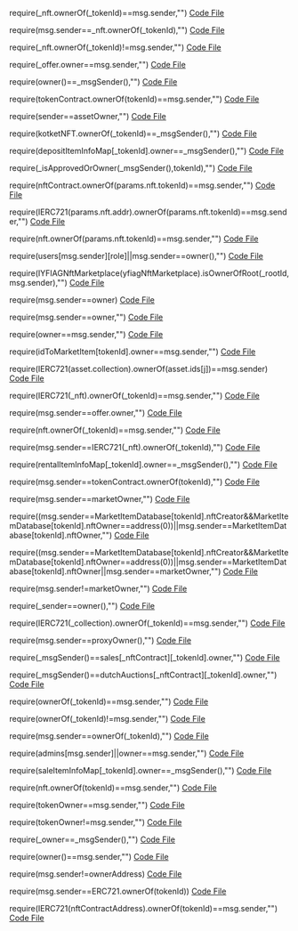 require(_nft.ownerOf(_tokenId)==msg.sender,"")
[Code File](../../contracts/mainnet/c7/C7ddD330A9aE4870d4100363846fE84b40d01e37_NFTMarketplace.sol#L146)

require(msg.sender==_nft.ownerOf(_tokenId),"")
[Code File](../../contracts/mainnet/c7/C7ddD330A9aE4870d4100363846fE84b40d01e37_NFTMarketplace.sol#L226)

require(_nft.ownerOf(_tokenId)!=msg.sender,"")
[Code File](../../contracts/mainnet/c7/C7ddD330A9aE4870d4100363846fE84b40d01e37_NFTMarketplace.sol#L270)

require(_offer.owner==msg.sender,"")
[Code File](../../contracts/mainnet/c7/C7ddD330A9aE4870d4100363846fE84b40d01e37_NFTMarketplace.sol#L341)

require(owner()==_msgSender(),"")
[Code File](../../contracts/mainnet/c7/C7ddD330A9aE4870d4100363846fE84b40d01e37_NFTMarketplace.sol#L592)

require(tokenContract.ownerOf(tokenId)==msg.sender,"")
[Code File](../../contracts/mainnet/74/74a165e5c6548a0acdaf41cb14b87f8873767724_DreamMarketplace.sol#L314)

require(sender==assetOwner,"")
[Code File](../../contracts/mainnet/4c/4c384b89d830acbe01b86f681ebd5799768049d6_NFTMarketplace.sol#L247)

require(kotketNFT.ownerOf(_tokenId)==_msgSender(),"")
[Code File](../../contracts/mainnet/66/66cBDbEbD5939ea74781Fe7Fe24a5EB3d346AD6C_EKotketNFTPlatformRenting.sol#L66)

require(depositItemInfoMap[_tokenId].owner==_msgSender(),"")
[Code File](../../contracts/mainnet/66/66cBDbEbD5939ea74781Fe7Fe24a5EB3d346AD6C_EKotketNFTPlatformRenting.sol#L80)

require(_isApprovedOrOwner(_msgSender(),tokenId),"")
[Code File](../../contracts/mainnet/ea/EA1Ab2B141cd28A86531Ae256EA95580cC5A469e_NFTMarketplaceMain.sol#L1265)

require(nftContract.ownerOf(params.nft.tokenId)==msg.sender,"")
[Code File](../../contracts/mainnet/61/611F183e3Bf5bAb879F9182d290eA3d6b1d36cB5_LoveNFTMarketplace.sol#L227)

require(IERC721(params.nft.addr).ownerOf(params.nft.tokenId)==msg.sender,"")
[Code File](../../contracts/mainnet/61/611F183e3Bf5bAb879F9182d290eA3d6b1d36cB5_LoveNFTMarketplace.sol#L370)

require(nft.ownerOf(params.nft.tokenId)==msg.sender,"")
[Code File](../../contracts/mainnet/61/611F183e3Bf5bAb879F9182d290eA3d6b1d36cB5_LoveNFTMarketplace.sol#L405)

require(users[msg.sender][role]||msg.sender==owner(),"")
[Code File](../../contracts/mainnet/61/611F183e3Bf5bAb879F9182d290eA3d6b1d36cB5_LoveNFTMarketplace.sol#L1249)

require(IYFIAGNftMarketplace(yfiagNftMarketplace).isOwnerOfRoot(_rootId,msg.sender),"")
[Code File](../../contracts/mainnet/4f/4FC740E85B8CE94ac5793540A3476e4A164eE691_YFIAGLaunchPad.sol#L630)

require(msg.sender==owner)
[Code File](../../contracts/mainnet/9a/9a4aeB1e97f25A29afE8C954bFb08f098E510889_NFTMarketplace.sol#L55)

require(msg.sender==owner,"")
[Code File](../../contracts/mainnet/df/dfce2ce8742929275c7dad33be711f4cc0efad58_IndigenaNFTMarketplace.sol#L1368)

require(owner==msg.sender,"")
[Code File](../../contracts/mainnet/e6/e6d721ae851e90c2870df2d4526faae5c5cd2405_NFTMarketplace.sol#L1198)

require(idToMarketItem[tokenId].owner==msg.sender,"")
[Code File](../../contracts/mainnet/e6/e6d721ae851e90c2870df2d4526faae5c5cd2405_NFTMarketplace.sol#L1245)

require(IERC721(asset.collection).ownerOf(asset.ids[j])==msg.sender)
[Code File](../../contracts/mainnet/19/193d0F85AC3016f3d6438947D32a291335258891_NftMarketplace.sol#L62)

require(IERC721(_nft).ownerOf(_tokenId)==msg.sender,"")
[Code File](../../contracts/mainnet/2a/2a5375d4a764306abbfeb0264836310fb6b58049_BharatNFTMarketplace.sol#L809)

require(msg.sender==offer.owner,"")
[Code File](../../contracts/mainnet/2a/2a5375d4a764306abbfeb0264836310fb6b58049_BharatNFTMarketplace.sol#L814)

require(nft.ownerOf(_tokenId)==msg.sender,"")
[Code File](../../contracts/mainnet/2a/2a5375d4a764306abbfeb0264836310fb6b58049_BharatNFTMarketplace.sol#L896)

require(msg.sender==IERC721(_nft).ownerOf(_tokenId),"")
[Code File](../../contracts/mainnet/2a/2a5375d4a764306abbfeb0264836310fb6b58049_BharatNFTMarketplace.sol#L994)

require(rentalItemInfoMap[_tokenId].owner==_msgSender(),"")
[Code File](../../contracts/mainnet/6e/6E2AD06A5B22c91daCedC9F6A9F33aC02Edcba70_EKotketNFTRentalMarket.sol#L113)

require(msg.sender==tokenContract.ownerOf(tokenId),"")
[Code File](../../contracts/mainnet/e0/E04b882684CECe7511b9cb1f88Ac07aCdfc0FAEB_NFTMarketplace.sol#L82)

require(msg.sender==marketOwner,"")
[Code File](../../contracts/mainnet/d6/d63b49eb1AfD14C0eD636AC58805a39A29b3B1C4_NFTMarketplace.sol#L457)

require((msg.sender==MarketItemDatabase[tokenId].nftCreator&&MarketItemDatabase[tokenId].nftOwner==address(0))||msg.sender==MarketItemDatabase[tokenId].nftOwner,"")
[Code File](../../contracts/mainnet/d6/d63b49eb1AfD14C0eD636AC58805a39A29b3B1C4_NFTMarketplace.sol#L477)

require((msg.sender==MarketItemDatabase[tokenId].nftCreator&&MarketItemDatabase[tokenId].nftOwner==address(0))||msg.sender==MarketItemDatabase[tokenId].nftOwner||msg.sender==marketOwner,"")
[Code File](../../contracts/mainnet/d6/d63b49eb1AfD14C0eD636AC58805a39A29b3B1C4_NFTMarketplace.sol#L484)

require(msg.sender!=marketOwner,"")
[Code File](../../contracts/mainnet/d6/d63b49eb1AfD14C0eD636AC58805a39A29b3B1C4_NFTMarketplace.sol#L496)

require(_sender==owner(),"")
[Code File](../../contracts/mainnet/f5/f577959c9071751599b4596c299168d576a55428_NFTMarketplace.sol#L3333)

require(IERC721(_collection).ownerOf(_tokenId)==msg.sender,"")
[Code File](../../contracts/mainnet/94/948B0DEA9Af7d78C29335f0E47BAa4799F643EBC_NFTMarketplace.sol#L1714)

require(msg.sender==proxyOwner(),"")
[Code File](../../contracts/mainnet/43/438AbFE329C0F38c02C971B8d34307beB06aD778_IndigenaNFTMarketplace.sol#L103)

require(_msgSender()==sales[_nftContract][_tokenId].owner,"")
[Code File](../../contracts/mainnet/43/4381D8191bE655C7FDaC93a741A06b8a972B47Dd_VinciNFTMarketplace.sol#L495)

require(_msgSender()==dutchAuctions[_nftContract][_tokenId].owner,"")
[Code File](../../contracts/mainnet/43/4381D8191bE655C7FDaC93a741A06b8a972B47Dd_VinciNFTMarketplace.sol#L826)

require(ownerOf(_tokenId)==msg.sender,"")
[Code File](../../contracts/mainnet/a6/A67219CF6D5e191B7974d2bE34303112B925975A_YFIAGNftMarketplace.sol#L259)

require(ownerOf(_tokenId)!=msg.sender,"")
[Code File](../../contracts/mainnet/a6/A67219CF6D5e191B7974d2bE34303112B925975A_YFIAGNftMarketplace.sol#L319)

require(msg.sender==ownerOf(_tokenId),"")
[Code File](../../contracts/mainnet/1f/1fd402c590de2fcd0e9d637593100309dad44c68_PaybNftMarketplace.sol#L178)

require(admins[msg.sender]||owner==msg.sender,"")
[Code File](../../contracts/mainnet/1f/1fd402c590de2fcd0e9d637593100309dad44c68_PaybNftMarketplace.sol#L1351)

require(saleItemInfoMap[_tokenId].owner==_msgSender(),"")
[Code File](../../contracts/mainnet/b8/B84579206c7c6F17c2f0F09fE36A0112Bb121471_EKotketNFTMarketPlace.sol#L56)

require(nft.ownerOf(tokenId)==msg.sender,"")
[Code File](../../contracts/mainnet/18/189651ffa5edc7e0bbb45c76d303dc9890b4741d_NFTMarketplace.sol#L788)

require(tokenOwner==msg.sender,"")
[Code File](../../contracts/mainnet/1a/1a2D6749877DD9C0dba47703ea12Eabffb69F9C0_EliteCruiseNFT.sol#L1390)

require(tokenOwner!=msg.sender,"")
[Code File](../../contracts/mainnet/1a/1a2D6749877DD9C0dba47703ea12Eabffb69F9C0_EliteCruiseNFT.sol#L1446)

require(_owner==_msgSender(),"")
[Code File](../../contracts/mainnet/c3/C3585596b9276fe0FC8435Db30696D3C9642D920_ShibariumNftMarketplace.sol#L99)

require(owner()==msg.sender,"")
[Code File](../../contracts/mainnet/c3/C3790515A1c3ecF2df4bA4875cF00200d8723487_BundNFTMarketPlace.sol#L122)

require(msg.sender!=ownerAddress)
[Code File](../../contracts/mainnet/02/02d06e8a3348f5d277d9ff3160c8d3017aa0c4ca_NFTMarketplace.sol#L1876)

require(msg.sender==ERC721.ownerOf(tokenId))
[Code File](../../contracts/mainnet/02/02d06e8a3348f5d277d9ff3160c8d3017aa0c4ca_NFTMarketplace.sol#L1908)

require(IERC721(nftContractAddress).ownerOf(tokenId)==msg.sender,"")
[Code File](../../contracts/mainnet/44/446248C193f7abcD35C30E2f3475b0792b1B3643_PhynomNFTMarketplace.sol#L84)

